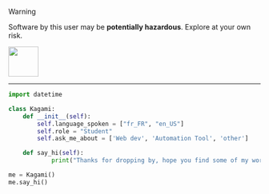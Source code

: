 > [!WARNING]
> <p>Software by this user may be <b>potentially hazardous</b>. Explore at your own risk.</p> <img src="https://github.githubassets.com/assets/mona-loading-dimmed-5da225352fd7.gif" width="60">
---
```py
import datetime

class Kagami:
    def __init__(self):
        self.language_spoken = ["fr_FR", "en_US"]
        self.role = "Student"
        self.ask_me_about = ['Web dev', 'Automation Tool', 'other']

    def say_hi(self):
            print("Thanks for dropping by, hope you find some of my work interesting.")

me = Kagami()
me.say_hi()
```
